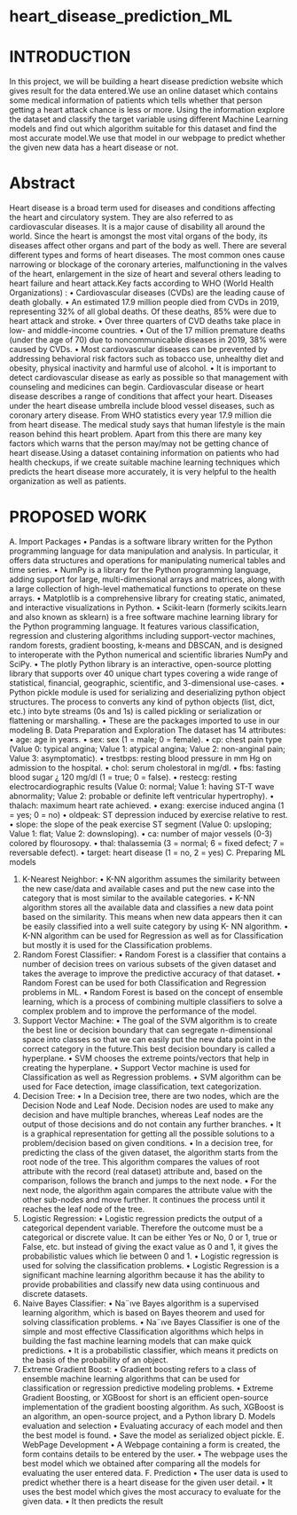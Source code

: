 # heart_disease_prediction_ML

# INTRODUCTION
In this project, we will be building a heart disease prediction
website which gives result for the data entered.We use an
online dataset which contains some medical information of
patients which tells whether that person getting a heart attack
chance is less or more. Using the information explore the
dataset and classify the target variable using different Machine
Learning models and find out which algorithm suitable for this
dataset and find the most accurate model.We use that model
in our webpage to predict whether the given new data has a
heart disease or not.

# Abstract
Heart disease is a broad term used for diseases and
conditions affecting the heart and circulatory system. They are
also referred to as cardiovascular diseases. It is a major cause
of disability all around the world. Since the heart is amongst the
most vital organs of the body, its diseases affect other organs and
part of the body as well. There are several different types and
forms of heart diseases. The most common ones cause narrowing
or blockage of the coronary arteries, malfunctioning in the valves
of the heart, enlargement in the size of heart and several others
leading to heart failure and heart attack.Key facts according to
WHO (World Health Organizations) :
• Cardiovascular diseases (CVDs) are the leading cause of
death globally.
• An estimated 17.9 million people died from CVDs in 2019,
representing 32% of all global deaths. Of these deaths, 85%
were due to heart attack and stroke.
• Over three quarters of CVD deaths take place in low- and
middle-income countries.
• Out of the 17 million premature deaths (under the age of
70) due to noncommunicable diseases in 2019, 38% were
caused by CVDs.
• Most cardiovascular diseases can be prevented by addressing
behavioral risk factors such as tobacco use, unhealthy
diet and obesity, physical inactivity and harmful use of
alcohol.
• It is important to detect cardiovascular disease as early as
possible so that management with counseling and medicines
can begin.
Cardiovascular disease or heart disease describes a range of
conditions that affect your heart. Diseases under the heart
disease umbrella include blood vessel diseases, such as coronary
artery disease. From WHO statistics every year 17.9 million
die from heart disease. The medical study says that human
lifestyle is the main reason behind this heart problem. Apart
from this there are many key factors which warns that the person
may/may not be getting chance of heart disease.Using a dataset
containing information on patients who had health checkups, if
we create suitable machine learning techniques which predicts
the heart disease more accurately, it is very helpful to the health
organization as well as patients.

# PROPOSED WORK

A. Import Packages
• Pandas is a software library written for the Python programming
language for data manipulation and analysis.
In particular, it offers data structures and operations for
manipulating numerical tables and time series.
• NumPy is a library for the Python programming language,
adding support for large, multi-dimensional arrays
and matrices, along with a large collection of high-level
mathematical functions to operate on these arrays.
• Matplotlib is a comprehensive library for creating static,
animated, and interactive visualizations in Python.
• Scikit-learn (formerly scikits.learn and also known as
sklearn) is a free software machine learning library for
the Python programming language. It features various
classification, regression and clustering algorithms including
support-vector machines, random forests, gradient
boosting, k-means and DBSCAN, and is designed
to interoperate with the Python numerical and scientific
libraries NumPy and SciPy.
• The plotly Python library is an interactive, open-source
plotting library that supports over 40 unique chart types
covering a wide range of statistical, financial, geographic,
scientific, and 3-dimensional use-cases.
• Python pickle module is used for serializing and deserializing
python object structures. The process to converts
any kind of python objects (list, dict, etc.) into byte
streams (0s and 1s) is called pickling or serialization or
flattening or marshalling.
• These are the packages imported to use in our modeling
B. Data Preparation and Exploration
The dataset has 14 attributes:
• age: age in years.
• sex: sex (1 = male; 0 = female).
• cp: chest pain type (Value 0: typical angina; Value 1:
atypical angina; Value 2: non-anginal pain; Value 3:
asymptomatic).
• trestbps: resting blood pressure in mm Hg on admission
to the hospital.
• chol: serum cholestoral in mg/dl.
• fbs: fasting blood sugar ¿ 120 mg/dl (1 = true; 0 = false).
• restecg: resting electrocardiographic results (Value 0:
normal; Value 1: having ST-T wave abnormality; Value
2: probable or definite left ventricular hypertrophy).
• thalach: maximum heart rate achieved.
• exang: exercise induced angina (1 = yes; 0 = no)
• oldpeak: ST depression induced by exercise relative to
rest.
• slope: the slope of the peak exercise ST segment (Value
0: upsloping; Value 1: flat; Value 2: downsloping).
• ca: number of major vessels (0-3) colored by flourosopy.
• thal: thalassemia (3 = normal; 6 = fixed defect; 7 =
reversable defect).
• target: heart disease (1 = no, 2 = yes)
C. Preparing ML models
1) K-Nearest Neighbor:
• K-NN algorithm assumes the similarity between the new
case/data and available cases and put the new case into the
category that is most similar to the available categories.
• K-NN algorithm stores all the available data and classifies
a new data point based on the similarity. This means when
new data appears then it can be easily classified into a
well suite category by using K- NN algorithm.
• K-NN algorithm can be used for Regression as well as for
Classification but mostly it is used for the Classification
problems.
2) Random Forest Classifier:
• Random Forest is a classifier that contains a number of
decision trees on various subsets of the given dataset and
takes the average to improve the predictive accuracy of
that dataset.
• Random Forest can be used for both Classification and
Regression problems in ML.
• Random Forest is based on the concept of ensemble
learning, which is a process of combining multiple classifiers
to solve a complex problem and to improve the
performance of the model.
3) Support Vector Machine:
• The goal of the SVM algorithm is to create the best line or
decision boundary that can segregate n-dimensional space
into classes so that we can easily put the new data point
in the correct category in the future.This best decision
boundary is called a hyperplane.
• SVM chooses the extreme points/vectors that help in
creating the hyperplane.
• Support Vector machine is used for Classification as well
as Regression problems.
• SVM algorithm can be used for Face detection, image
classification, text categorization.
4) Decision Tree:
• In a Decision tree, there are two nodes, which are
the Decision Node and Leaf Node. Decision nodes are
used to make any decision and have multiple branches,
whereas Leaf nodes are the output of those decisions and
do not contain any further branches.
• It is a graphical representation for getting all the possible
solutions to a problem/decision based on given conditions.
• In a decision tree, for predicting the class of the given
dataset, the algorithm starts from the root node of the
tree. This algorithm compares the values of root attribute
with the record (real dataset) attribute and, based on the
comparison, follows the branch and jumps to the next
node.
• For the next node, the algorithm again compares the
attribute value with the other sub-nodes and move further.
It continues the process until it reaches the leaf node of
the tree.
5) Logistic Regression:
• Logistic regression predicts the output of a categorical
dependent variable. Therefore the outcome must be a
categorical or discrete value. It can be either Yes or No,
0 or 1, true or False, etc. but instead of giving the exact
value as 0 and 1, it gives the probabilistic values which
lie between 0 and 1.
• Logistic regression is used for solving the classification
problems.
• Logistic Regression is a significant machine learning
algorithm because it has the ability to provide probabilities
and classify new data using continuous and discrete
datasets.
6) Naive Bayes Classifier:
• Na¨ıve Bayes algorithm is a supervised learning algorithm,
which is based on Bayes theorem and used for solving
classification problems.
• Na¨ıve Bayes Classifier is one of the simple and most
effective Classification algorithms which helps in building
the fast machine learning models that can make quick
predictions.
• It is a probabilistic classifier, which means it predicts on
the basis of the probability of an object.
7) Extreme Gradient Boost:
• Gradient boosting refers to a class of ensemble machine
learning algorithms that can be used for classification or
regression predictive modeling problems.
• Extreme Gradient Boosting, or XGBoost for short is
an efficient open-source implementation of the gradient
boosting algorithm. As such, XGBoost is an algorithm,
an open-source project, and a Python library
D. Models evaluation and selection
• Evaluating accuracy of each model and then the best
model is found.
• Save the model as serialized object pickle.
E. WebPage Development
• A Webpage containing a form is created, the form contains
details to be entered by the user.
• The webpage uses the best model which we obtained after
comparing all the models for evaluating the user entered
data.
F. Prediction
• The user data is used to predict whether there is a heart
disease for the given user detail.
• It uses the best model which gives the most accuracy to
evaluate for the given data.
• It then predicts the result

